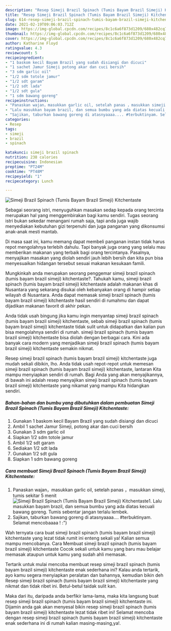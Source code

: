 ```yaml
---
description: "Resep Simeji Brazil Spinach (Tumis Bayam Brazil Simeji) Kitchentaste yang enak Untuk Jualan"
title: "Resep Simeji Brazil Spinach (Tumis Bayam Brazil Simeji) Kitchentaste yang enak Untuk Jualan"
slug: 614-resep-simeji-brazil-spinach-tumis-bayam-brazil-simeji-kitchentaste-yang-enak-untuk-jualan
date: 2021-02-19T09:06:03.712Z
image: https://img-global.cpcdn.com/recipes/8c1c6a6f873d1209/680x482cq70/simeji-brazil-spinach-tumis-bayam-brazil-simeji-kitchentaste-foto-resep-utama.jpg
thumbnail: https://img-global.cpcdn.com/recipes/8c1c6a6f873d1209/680x482cq70/simeji-brazil-spinach-tumis-bayam-brazil-simeji-kitchentaste-foto-resep-utama.jpg
cover: https://img-global.cpcdn.com/recipes/8c1c6a6f873d1209/680x482cq70/simeji-brazil-spinach-tumis-bayam-brazil-simeji-kitchentaste-foto-resep-utama.jpg
author: Katharine Floyd
ratingvalue: 4.3
reviewcount: 5
recipeingredient:
- "1 baskom kecil Bayam Brazil yang sudah disiangi dan dicuci"
- "1 sachet Jamur Simeji potong akar dan cuci bersih"
- "3 sdm garlic oil"
- "1/2 sdm totole jamur"
- "1/2 sdt garam"
- "1/2 sdt lada"
- "1/2 sdt gula"
- "1 sdm bawang goreng"
recipeinstructions:
- "Panaskan wajan，masukkan garlic oil, setelah panas ，masukkan simeji, tumis sekitar 5 menit"
- "Lalu masukkan bayam brazil, dan semua bumbu yang ada diatas kecuali bawang goreng. Tumis sebentar jangan terlalu lembek."
- "Sajikan, taburkan bawang goreng di atasnyaaaa.... #terbuktinyam. Selamat mencobaaaa ! :&#34;)"
categories:
- Resep
tags:
- simeji
- brazil
- spinach

katakunci: simeji brazil spinach 
nutrition: 238 calories
recipecuisine: Indonesian
preptime: "PT24M"
cooktime: "PT48M"
recipeyield: "1"
recipecategory: Lunch

---
```



![Simeji Brazil Spinach (Tumis Bayam Brazil Simeji) Kitchentaste](https://img-global.cpcdn.com/recipes/8c1c6a6f873d1209/680x482cq70/simeji-brazil-spinach-tumis-bayam-brazil-simeji-kitchentaste-foto-resep-utama.jpg)

Sebagai seorang istri, menyuguhkan masakan sedap kepada orang tercinta merupakan hal yang menggembirakan bagi kamu sendiri. Tugas seorang istri bukan sekedar menangani rumah saja, tapi anda juga wajib menyediakan kebutuhan gizi terpenuhi dan juga panganan yang dikonsumsi anak-anak mesti mantab.

Di masa  saat ini, kamu memang dapat membeli panganan instan tidak harus repot mengolahnya terlebih dahulu. Tapi banyak juga orang yang selalu mau memberikan makanan yang terbaik bagi orang tercintanya. Pasalnya, menyajikan masakan yang diolah sendiri jauh lebih bersih dan kita pun bisa menyesuaikan hidangan tersebut sesuai makanan kesukaan famili. 



Mungkinkah anda merupakan seorang penggemar simeji brazil spinach (tumis bayam brazil simeji) kitchentaste?. Tahukah kamu, simeji brazil spinach (tumis bayam brazil simeji) kitchentaste adalah makanan khas di Nusantara yang sekarang disukai oleh kebanyakan orang di hampir setiap wilayah di Nusantara. Anda dapat memasak simeji brazil spinach (tumis bayam brazil simeji) kitchentaste hasil sendiri di rumahmu dan dapat dijadikan makanan favorit di akhir pekan.

Anda tidak usah bingung jika kamu ingin menyantap simeji brazil spinach (tumis bayam brazil simeji) kitchentaste, sebab simeji brazil spinach (tumis bayam brazil simeji) kitchentaste tidak sulit untuk didapatkan dan kalian pun bisa mengolahnya sendiri di rumah. simeji brazil spinach (tumis bayam brazil simeji) kitchentaste bisa diolah dengan berbagai cara. Kini ada banyak cara modern yang menjadikan simeji brazil spinach (tumis bayam brazil simeji) kitchentaste semakin nikmat.

Resep simeji brazil spinach (tumis bayam brazil simeji) kitchentaste juga mudah sekali dibikin, lho. Anda tidak usah repot-repot untuk memesan simeji brazil spinach (tumis bayam brazil simeji) kitchentaste, lantaran Kita mampu menyiapkan sendiri di rumah. Bagi Anda yang akan menyajikannya, di bawah ini adalah resep menyajikan simeji brazil spinach (tumis bayam brazil simeji) kitchentaste yang nikamat yang mampu Kita hidangkan sendiri.

<!--inarticleads1-->

##### Bahan-bahan dan bumbu yang dibutuhkan dalam pembuatan Simeji Brazil Spinach (Tumis Bayam Brazil Simeji) Kitchentaste:

1. Gunakan 1 baskom kecil Bayam Brazil yang sudah disiangi dan dicuci
1. Ambil 1 sachet Jamur Simeji, potong akar dan cuci bersih
1. Gunakan 3 sdm garlic oil
1. Siapkan 1/2 sdm totole jamur
1. Ambil 1/2 sdt garam
1. Sediakan 1/2 sdt lada
1. Gunakan 1/2 sdt gula
1. Siapkan 1 sdm bawang goreng




<!--inarticleads2-->

##### Cara membuat Simeji Brazil Spinach (Tumis Bayam Brazil Simeji) Kitchentaste:

1. Panaskan wajan，masukkan garlic oil, setelah panas ，masukkan simeji, tumis sekitar 5 menit
<img src="https://img-global.cpcdn.com/steps/1081b9b97c3d8c90/160x128cq70/simeji-brazil-spinach-tumis-bayam-brazil-simeji-kitchentaste-langkah-memasak-1-foto.jpg" alt="Simeji Brazil Spinach (Tumis Bayam Brazil Simeji) Kitchentaste">1. Lalu masukkan bayam brazil, dan semua bumbu yang ada diatas kecuali bawang goreng. Tumis sebentar jangan terlalu lembek.
1. Sajikan, taburkan bawang goreng di atasnyaaaa.... #terbuktinyam. Selamat mencobaaaa ! :&#34;)




Wah ternyata cara buat simeji brazil spinach (tumis bayam brazil simeji) kitchentaste yang lezat tidak rumit ini enteng sekali ya! Kalian semua mampu mencobanya. Cara Membuat simeji brazil spinach (tumis bayam brazil simeji) kitchentaste Cocok sekali untuk kamu yang baru mau belajar memasak ataupun untuk kamu yang sudah ahli memasak.

Tertarik untuk mulai mencoba membuat resep simeji brazil spinach (tumis bayam brazil simeji) kitchentaste enak sederhana ini? Kalau anda tertarik, ayo kamu segera menyiapkan peralatan dan bahannya, kemudian bikin deh Resep simeji brazil spinach (tumis bayam brazil simeji) kitchentaste yang nikmat dan tidak ribet ini. Betul-betul taidak sulit kan. 

Maka dari itu, daripada anda berfikir lama-lama, maka kita langsung buat resep simeji brazil spinach (tumis bayam brazil simeji) kitchentaste ini. Dijamin anda gak akan menyesal bikin resep simeji brazil spinach (tumis bayam brazil simeji) kitchentaste lezat tidak ribet ini! Selamat mencoba dengan resep simeji brazil spinach (tumis bayam brazil simeji) kitchentaste enak sederhana ini di rumah kalian masing-masing,ya!.

